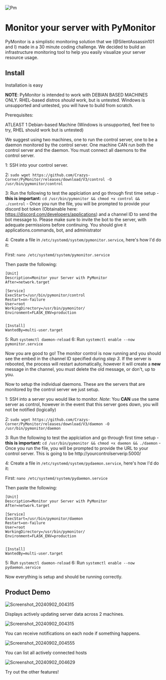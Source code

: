 
![Pm](https://github.com/user-attachments/assets/c9fbc9e9-eef6-47f9-ad28-3eef9306ce3c)


# Monitor your server with PyMonitor

PyMonitor is a simplistic monitoring solution that we (@SilentAssassin101 and I) made in a 30 minute coding challenge. We decided to build an infrastructure monitoring tool to help you easily visualize your server resource usage. 

## Install

Installation is easy

**NOTE**: PyMonitor is intended to work with DEBIAN BASED MACHINES ONLY. RHEL-based distros *should* work, but is untested. Windows is unsupported and untested, you will have to build from scratch. 

Prerequisites:
 
ATLEAST 1 Debian-based Machine (Windows is unsupported, feel free to try, RHEL should work but is untested)

   We suggest using two machines, one to run the control server, one to be a daemon monitored by the control server. One machine CAN run both the control server and the daemon. You must connect all daemons to the control server. 
   
1: SSH into your control server. 

2: `sudo wget https://github.com/Crazys-Corner/PyMonitor/releases/download/V3/control -O /usr/bin/pymonitor/control` 

3: Run the following to test the applciation and go through first time setup - **this is important:** `cd /usr/bin/pymonitor && chmod +x control && ./control` - Once you run the file, you will be prompted to provide your discord bot token (Obtainable here: https://discord.com/developers/applications) and a channel ID to send the bot message to. Please make sure to invite the bot to the server, with adequate permissions before continuing. You should give it applications.commands, bot, and administrator

4: Create a file in `/etc/systemd/system/pymonitor.service`, here's how I'd do it:

First:
`nano /etc/systemd/system/pymonitor.service`

Then paste the following:

```
[Unit]
Description=Monitor your Server with PyMonitor
After=network.target

[Service]
ExecStart=/usr/bin/pymonitor/control
Restart=on-failure
User=root
WorkingDirectory=/usr/bin/pymonitor/
Environment=FLASK_ENV=production


[Install]
WantedBy=multi-user.target
```

5: Run `systemctl daemon-reload`
6: Run `systemctl enable --now pymonitor.service`

Now you are good to go! The monitor control is now running and you should see the embed in the channel ID specified during *step 3*. If the server is rebooted, the process will restart automatically, however it will create a **new** message in the channel, you must delete the old message, or don't, up to you.

Now to setup the individual daemons. These are the servers that are monitored by the control server we just setup. 

1: SSH into a server you would like to monitor. *Note*: You **CAN** use the same server as control, however in the event that this server goes down, you will not be notified (logically) 

2: `sudo wget https://github.com/Crazys-Corner/PyMonitor/releases/download/V3/daemon -O /usr/bin/pymonitor/daemon`

3: Run the following to test the applciation and go through first time setup - **this is important:** `cd /usr/bin/pymonitor && chmod +x daemon && ./daemon` - Once you run the file, you will be prompted to provide the URL to your control server. This is going to be http://yourcontrolserverip:5000/

4: Create a file in `/etc/systemd/system/pydaemon.service`, here's how I'd do it:

First:
`nano /etc/systemd/system/pydaemon.service`

Then paste the following:

```
[Unit]
Description=Monitor your Server with PyMonitor
After=network.target

[Service]
ExecStart=/usr/bin/pymonitor/daemon
Restart=on-failure
User=root
WorkingDirectory=/usr/bin/pymonitor/
Environment=FLASK_ENV=production


[Install]
WantedBy=multi-user.target
```

5: Run `systemctl daemon-reload`
6: Run `systemctl enable --now pydaemon.service`

Now everything is setup and should be running correctly. 

## Product Demo

![Screenshot_20240902_004315](https://github.com/user-attachments/assets/be2cd378-4aa7-4e56-9659-22ca29e42100)


Displays actively updating server data across 2 machines. 

![Screenshot_20240902_004315](https://github.com/user-attachments/assets/21f64454-4947-4e3c-8e56-bcd881d89331)

You can receive notifications on each node if something happens.

![Screenshot_20240902_004555](https://github.com/user-attachments/assets/bc8f718b-657f-4941-8268-86dc4af94595)

You can list all actively connected hosts

![Screenshot_20240902_004629](https://github.com/user-attachments/assets/467ec06a-f226-4640-ac15-caf9d49e3e11)

Try out the other features!


